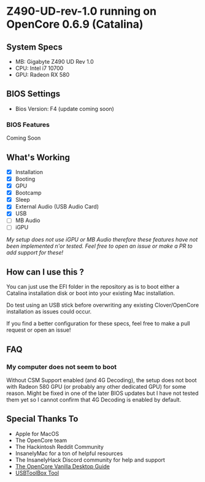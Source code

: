 # Z490-UD-rev-1.0 running on OpenCore 0.6.9 (Catalina)
## System Specs

- MB: Gigabyte Z490 UD Rev 1.0
- CPU: Intel i7 10700
- GPU: Radeon RX 580

## BIOS Settings

- Bios Version: F4 (update coming soon)

### BIOS Features

Coming Soon

## What's Working

- [x] Installation
- [x] Booting
- [x] GPU
- [x] Bootcamp
- [x] Sleep
- [x] External Audio (USB Audio Card)
- [x] USB
- [ ] MB Audio
- [ ] iGPU

*My setup does not use iGPU or MB Audio therefore these features have not been implemented n'or tested. Feel free to open an issue or make a PR to add support for these!*

## How can I use this ?

You can just use the EFI folder in the repository as is to boot either a Catalina installation disk or boot into your existing Mac installation.

Do test using an USB stick before overwriting any existing Clover/OpenCore installation as issues could occur.

If you find a better configuration for these specs, feel free to make a pull request or open an issue!

## FAQ

### My computer does not seem to boot

Without CSM Support enabled (and 4G Decoding), the setup does not boot with Radeon 580 GPU (or probably any other dedicated GPU) for some reason. Might be fixed in one of the later BIOS updates but I have not tested them yet so I cannot confirm that 4G Decoding is enabled by default. 

## Special Thanks To

- Apple for MacOS
- The OpenCore team
- The Hackintosh Reddit Community
- InsanelyMac for a ton of helpful resources
- The InsanelyHack Discord community for help and support
- [The OpenCore Vanilla Desktop Guide](https://khronokernel-2.gitbook.io/opencore-vanilla-desktop-guide/)
- [USBToolBox Tool](https://github.com/USBToolBox/tool)

